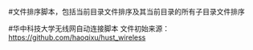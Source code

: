 #文件排序脚本，包括当前目录文件排序及其当前目录的所有子目录文件排序

#华中科技大学无线网自动连接脚本 
文件初始来源：https://github.com/haoqixu/hust_wireless
